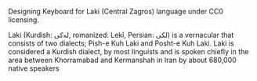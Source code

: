 Designing Keyboard for Laki (Central Zagros) language under CC0 licensing.

Laki (Kurdish: له‌کی, romanized: Lekî, Persian: لکی) is a vernacular that consists of two dialects; Pish-e Kuh Laki and Posht-e Kuh Laki. Laki is considered a Kurdish dialect, by most linguists and is spoken chiefly in the area between Khorramabad and Kermanshah in Iran by about 680,000 native speakers
